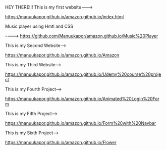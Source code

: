 HEY THERE!!!
This is my first website--->

https://manuukapor.github.io/amazon.github.io/index.html

Music player using Hmtl and CSS 

---->  https://github.com/Manuukapor/amazon.github.io/Music%20Player

This is my Second Website-->

https://manuukapor.github.io/amazon.github.io/Amazon

This is my Third Website-->

https://manuukapor.github.io/amazon.github.io/Udemy%20course%20project

This is my Fourth Project-->

https://manuukapor.github.io/amazon.github.io/Animated%20Login%20Form

This is my Fifth Project-->

https://manuukapor.github.io/amazon.github.io/Form%20with%20Navbar

This is my Sixth Project-->

https://manuukapor.github.io/amazon.github.io/Flower
